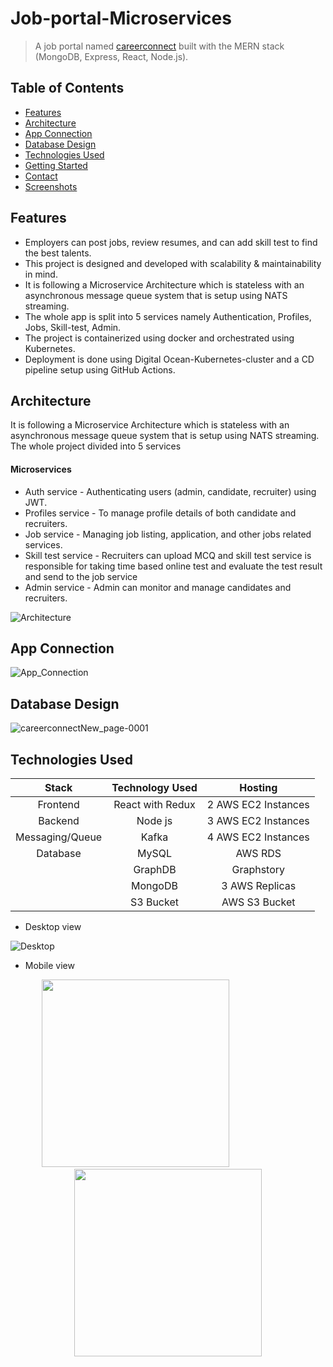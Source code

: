 # Job-portal-Microservices
>A job portal named [careerconnect](https://www.careerconnect.cloud/) built with the MERN stack (MongoDB, Express, React, Node.js).
## Table of Contents
* [Features](#features)
* [Architecture](#architecture)
* [App Connection](#app-connection)
* [Database Design](#database-design)
* [Technologies Used](#technologies-used)
* [Getting Started](#getting-started)
* [Contact](#contact)
* [Screenshots](#screenshots)

## Features
-  Employers can post jobs, review resumes, and can add skill test to find the best talents.
-  This project is designed and developed with scalability & maintainability in mind.
-  It is following a Microservice Architecture which is stateless with an asynchronous message queue 
   system that is setup using NATS streaming.
-  The whole app is split into 5 services namely Authentication, Profiles, Jobs, Skill-test, Admin.
-  The project is containerized using docker and orchestrated using Kubernetes.
-  Deployment is done using Digital Ocean-Kubernetes-cluster and a CD pipeline setup using GitHub 
   Actions.



## Architecture
It is following a Microservice Architecture which is stateless with an asynchronous message queue system that is setup using NATS streaming. 
The whole project divided into 5 services 

#### Microservices

- Auth service - Authenticating users (admin, candidate, recruiter) using JWT.
- Profiles service  - To manage profile details of both candidate and recruiters.
- Job service - Managing job listing, application, and other jobs related services.
- Skill test service - Recruiters can upload MCQ and skill test service is responsible for taking time based online test and   evaluate the test result and send to the job service
- Admin service - Admin can monitor and manage candidates and recruiters.


![Architecture](https://user-images.githubusercontent.com/109226401/235358333-35058635-746b-47e0-aadd-790cdcf3642a.png)

## App Connection
![App_Connection](https://user-images.githubusercontent.com/109226401/235358460-7405f2b5-41f5-4ad1-9dc5-dd9ca81b1f60.png)
## Database Design
![careerconnectNew_page-0001](https://user-images.githubusercontent.com/109226401/235361609-f2057e43-1411-4ff4-bd35-89b282ba3542.jpg)






## Technologies Used

|   Stack      | Technology Used| Hosting       |
|     :---:    |     :---:      |     :---:     |
| Frontend     | React with Redux     | 2 AWS EC2 Instances    |
| Backend      | Node js       | 3 AWS EC2 Instances      |
| Messaging/Queue     | Kafka       | 4 AWS EC2 Instances      |
| Database     | MySQL       | AWS RDS      |
|      | GraphDB       | Graphstory      |
|      | MongoDB       | 3 AWS Replicas      |
|      | S3 Bucket       | AWS S3 Bucket      |




- Desktop view

![Desktop](https://user-images.githubusercontent.com/89038416/230982745-b2a1c526-3cfa-4dd4-9564-22ca510407e5.png)

- Mobile view

<p align="center">
<img src="https://user-images.githubusercontent.com/89038416/230982963-a7dfa8a2-349e-4c45-9b7b-0f071836459d.png" width="300px" />
<img width="100px src="" />
<img src="https://user-images.githubusercontent.com/89038416/230983254-7da0acb1-e927-4f75-876d-313549e8ddca.png" width="300px" />
</p>

